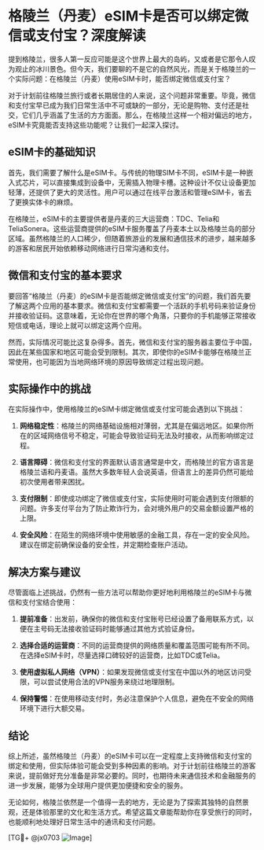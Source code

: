 # 格陵兰（丹麦）eSIM卡是否可以绑定微信或支付宝？深度解读

提到格陵兰，很多人第一反应可能是这个世界上最大的岛屿，又或者是它那令人叹为观止的冰川景色。但今天，我们要聊的不是它的自然风光，而是关于格陵兰的一个实际问题：在格陵兰（丹麦）使用eSIM卡时，能否绑定微信或支付宝？

对于计划前往格陵兰旅行或者长期居住的人来说，这个问题非常重要。毕竟，微信和支付宝早已成为我们日常生活中不可或缺的一部分，无论是购物、支付还是社交，它们几乎涵盖了生活的方方面面。那么，在格陵兰这样一个相对偏远的地方，eSIM卡究竟能否支持这些功能呢？让我们一起深入探讨。

## eSIM卡的基础知识

首先，我们需要了解什么是eSIM卡。与传统的物理SIM卡不同，eSIM卡是一种嵌入式芯片，可以直接集成到设备中，无需插入物理卡槽。这种设计不仅让设备更加轻薄，还提供了更大的灵活性。用户可以通过在线平台激活和管理eSIM卡，省去了更换实体卡的麻烦。

在格陵兰，eSIM卡的主要提供者是丹麦的三大运营商：TDC、Telia和TeliaSonera。这些运营商提供的eSIM卡服务覆盖了丹麦本土以及格陵兰岛的部分区域。虽然格陵兰的人口稀少，但随着旅游业的发展和通信技术的进步，越来越多的游客和居民开始依赖移动网络进行日常沟通和支付。

## 微信和支付宝的基本要求

要回答“格陵兰（丹麦）的eSIM卡是否能绑定微信或支付宝”的问题，我们首先要了解这两个应用的基本要求。微信和支付宝都需要一个活跃的手机号码来验证身份并接收验证码。这意味着，无论你在世界的哪个角落，只要你的手机能够正常接收短信或电话，理论上就可以绑定这两个应用。

然而，实际情况可能比这复杂得多。首先，微信和支付宝的服务器主要位于中国，因此在某些国家和地区可能会受到限制。其次，即使你的eSIM卡能够在格陵兰正常使用，也可能因为当地网络环境的原因导致绑定过程出现问题。

## 实际操作中的挑战

在实际操作中，使用格陵兰的eSIM卡绑定微信或支付宝可能会遇到以下挑战：

1. **网络稳定性**：格陵兰的网络基础设施相对薄弱，尤其是在偏远地区。如果你所在的区域网络信号不稳定，可能会导致验证码无法及时接收，从而影响绑定过程。

2. **语言障碍**：微信和支付宝的界面默认语言通常是中文，而格陵兰的官方语言是格陵兰语和丹麦语。虽然大多数年轻人会说英语，但语言上的差异仍然可能给初次使用者带来困扰。

3. **支付限制**：即使成功绑定了微信或支付宝，实际使用时可能会遇到支付限额的问题。许多支付平台为了防止欺诈行为，会对境外用户的交易金额设置严格的上限。

4. **安全风险**：在陌生的网络环境中使用敏感的金融工具，存在一定的安全风险。建议在绑定前确保设备的安全性，并定期检查账户活动。

## 解决方案与建议

尽管面临上述挑战，仍然有一些方法可以帮助你更好地利用格陵兰的eSIM卡与微信和支付宝结合使用：

1. **提前准备**：出发前，确保你的微信和支付宝账号已经设置了备用联系方式，以便在主号码无法接收验证码时能够通过其他方式验证身份。

2. **选择合适的运营商**：不同的运营商提供的网络质量和覆盖范围可能有所不同。在选择eSIM卡时，尽量选择口碑较好的运营商，比如TDC或Telia。

3. **使用虚拟私人网络（VPN）**：如果发现微信或支付宝在中国以外的地区访问受限，可以尝试使用合法的VPN服务来绕过地理限制。

4. **保持警惕**：在使用移动支付时，务必注意保护个人信息，避免在不安全的网络环境下进行大额交易。

## 结论

综上所述，虽然格陵兰（丹麦）的eSIM卡可以在一定程度上支持微信和支付宝的绑定和使用，但实际体验可能会受到多种因素的影响。对于计划前往格陵兰的游客来说，提前做好充分准备是非常必要的。同时，也期待未来通信技术和金融服务的进一步发展，能够为全球用户提供更加便捷和安全的服务。

无论如何，格陵兰依然是一个值得一去的地方，无论是为了探索其独特的自然景观，还是体验那里的文化和生活方式。希望这篇文章能帮助你在享受旅行的同时，也能顺利地处理好日常生活中的通讯和支付问题。

[TG💪+ @jx0703 ![Image](https://github.com/user-attachments/assets/dbca1d08-cadb-493c-b0ec-ad6f7a83f270)]